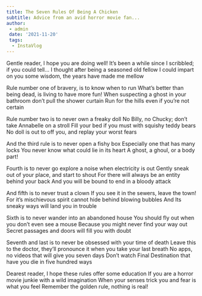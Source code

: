 ```yaml
---
title: The Seven Rules Of Being A Chicken 
subtitle: Advice from an avid horror movie fan...
author:
 - admin 
 date: '2021-11-20'
 tags:
  - InstaVlog
---
```


Gentle reader, I hope you are doing well!
It’s been a while since I scribbled; if you could tell…
I thought after being a seasoned old fellow 
I could impart on you some wisdom, the years have made me mellow 

Rule number one of bravery, is to know when to run 
What’s better than being dead, is living to have more fun!
When suspecting  a ghost in your bathroom don’t pull the shower curtain 
Run for the hills even if you’re not certain 

Rule number two is to never own a freaky doll
No Billy, no Chucky; don’t take Annabelle on a stroll 
Fill your bed if you must with squishy teddy bears
No doll is out to off you, and replay your worst fears 

And the third rule is to never open a fishy box 
Especially one that has many locks 
You never know what could lie in its heart
A ghost, a ghoul, or a body part!

Fourth is to never go explore a noise when electricity is out 
Gently sneak out of your place, and start to shout 
For there will always be an entity behind your back 
And you will be bound to end in a bloody attack

And fifth is to never trust a clown
If you see it in the sewers, leave the town! 
For it’s mischievous spirit cannot hide behind blowing bubbles 
And Its sneaky ways will land you in trouble

Sixth is to never wander into an abandoned house 
You should fly out when you don’t even see a mouse 
Because you might never find your way out 
Secret passages and doors will fill you with doubt

Seventh and last is to never be obsessed with your time of death 
Leave this to the doctor, they’ll pronounce it when you take your last breath 
No apps, no videos that will give you seven days 
Don’t watch Final Destination that have you die in five hundred ways 

Dearest reader, I hope these rules offer some education
If you are a horror movie junkie with a wild imagination 
When your senses trick you and fear is what you feel
Remember the golden rule, nothing is real!
